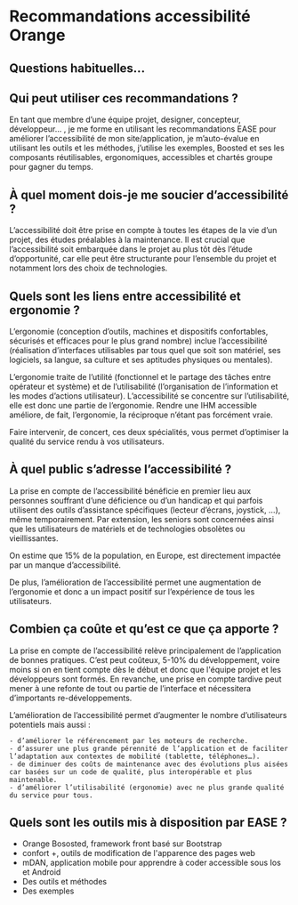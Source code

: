 # Recommandations accessibilité Orange <h2 class="page-title">Questions habituelles...</h2>
<script>$(document).ready(function () {
    setBreadcrumb([{"label":"Organisation du site"}]);
});</script>

## Qui peut utiliser ces recommandations ?

En tant que membre d’une équipe projet, designer, concepteur, développeur... , je me forme en utilisant les recommandations EASE pour améliorer l’accessibilité de mon site/application, je m’auto-évalue en utilisant les outils et les méthodes, j’utilise les exemples, Boosted et ses les composants réutilisables, ergonomiques, accessibles et chartés groupe pour gagner du temps.

## À quel moment dois-je me soucier d’accessibilité ?

L’accessibilité doit être prise en compte à toutes les étapes de la vie d’un projet, des études préalables à la maintenance.
Il est crucial que l’accessibilité soit embarquée dans le projet au plus tôt dès l’étude d’opportunité, car elle peut être structurante pour l’ensemble du projet et notamment lors des choix de technologies.

## Quels sont les liens entre accessibilité et ergonomie ?

L’ergonomie (conception d’outils, machines et dispositifs confortables, sécurisés et efficaces pour le plus grand nombre) inclue l’accessibilité (réalisation d’interfaces utilisables par tous quel que soit son matériel, ses logiciels, sa langue, sa culture et ses aptitudes physiques ou mentales).

L’ergonomie traite de l’utilité (fonctionnel et le partage des tâches entre opérateur et système) et de l’utilisabilité (l’organisation de l’information et les modes d’actions utilisateur).
L’accessibilité se concentre sur l’utilisabilité, elle est donc une partie de l’ergonomie.
Rendre une IHM accessible améliore, de fait, l’ergonomie, la réciproque n’étant pas forcément vraie.

Faire intervenir, de concert, ces deux spécialités, vous permet d’optimiser la qualité du service rendu à vos utilisateurs.

## À quel public s’adresse l’accessibilité ?

La prise en compte de l’accessibilité bénéficie en premier lieu aux personnes souffrant d’une déficience ou d’un handicap et qui parfois utilisent des outils d’assistance spécifiques (lecteur d’écrans, joystick, …), même temporairement.
Par extension, les seniors sont concernées ainsi que les utilisateurs de matériels et de technologies obsolètes ou vieillissantes.

On estime que 15% de la population, en Europe, est directement impactée par un manque d’accessibilité.

De plus, l’amélioration de l’accessibilité permet une augmentation de l’ergonomie et donc a un impact positif sur l’expérience de tous les utilisateurs.

## Combien ça coûte et qu’est ce que ça apporte ?

La prise en compte de l’accessibilité relève principalement de l’application de bonnes pratiques.
C’est peut coûteux, 5-10% du développement, voire moins si on en tient compte dès le début et donc que l'équipe projet et les développeurs sont formés. En revanche, une prise en compte tardive peut mener à une refonte de tout ou partie de l’interface et nécessitera d’importants re-développements.

L’amélioration de l’accessibilité permet d’augmenter le nombre d’utilisateurs potentiels mais aussi :

    - d’améliorer le référencement par les moteurs de recherche.
    - d’assurer une plus grande pérennité de l’application et de faciliter l’adaptation aux contextes de mobilité (tablette, téléphones…).
    - de diminuer des coûts de maintenance avec des évolutions plus aisées car basées sur un code de qualité, plus interopérable et plus maintenable.
    - d’améliorer l’utilisabilité (ergonomie) avec ne plus grande qualité du service pour tous.


## Quels sont les outils mis à disposition par EASE ?

- Orange Bososted, framework front basé sur Bootstrap
- confort +, outils de modification de l'apparence des pages web
- mDAN, application mobile pour apprendre à coder accessible sous Ios et Android
- Des outils et méthodes 
- Des exemples


